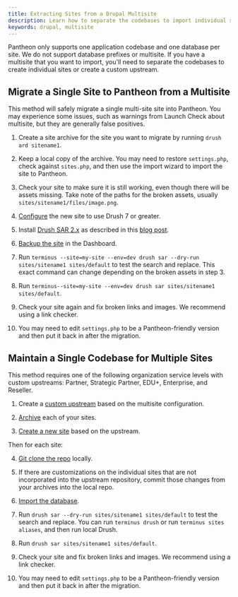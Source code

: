 ```yaml
---
title: Extracting Sites from a Drupal Multisite
description: Learn how to separate the codebases to import individual sites to Pantheon.
keywords: drupal, multisite
---
```


Pantheon only supports one application codebase and one database per site. We do not support database prefixes or multisite. If you have a multisite that you want to import, you'll need to separate the codebases to create individual sites or create a custom upstream.

## Migrate a Single Site to Pantheon from a Multisite

This method will safely migrate a single multi-site site into Pantheon. You may experience some issues, such as  warnings from Launch Check about multisite, but they are generally false positives.

1. Create a site archive for the site you want to migrate by running `drush ard sitename1`.

2. Keep a local copy of the archive. You may need to restore `settings.php`, check against `sites.php`, and then use the import wizard to import the site to Pantheon.

3. Check your site to make sure it is still working, even though there will be assets missing. Take note of the paths for the broken assets, usually `sites/sitename1/files/image.png`.

4. [Configure](https://pantheon.io/blog/fix-drush-site-aliases-policy-file) the new site to use Drush 7 or greater.

5. Install [Drush SAR 2.x](https://www.drupal.org/project/sar) as described in this [blog post](https://pantheon.io/blog/expand-use-drush-pantheon-more-commands).

6. [Backup the site](/docs/articles/sites/backups/backup-creation/#create-a-backup) in the Dashboard.

7. Run `terminus --site=my-site --env=dev drush sar --dry-run sites/sitename1 sites/default` to test the search and replace. This exact command can change depending on the broken assets in step 3.

8. Run `terminus--site=my-site --env=dev drush sar sites/sitename1 sites/default`.

9. Check your site again and fix broken links and images. We recommend using a link checker.

10. You may need to edit `settings.php` to be a Pantheon-friendly version and then put it back in after the migration.


## Maintain a Single Codebase for Multiple Sites

This method requires one of the following organization service levels with custom upstreams: Partner, Strategic Partner, EDU+, Enterprise, and Reseller.    

1. Create a [custom upstream](/docs/articles/organizations/adding-a-custom-upstream/) based on the multisite configuration.

2. [Archive](/docs/articles/sites/migrate/#pack-up) each of your sites.

3. [Create a new site](https://dashboard.pantheon.io/sites/create) based on the upstream.

Then for each site:

4. [Git clone the repo](/docs/articles/local/starting-with-git/#clone-your-site-codebase) locally.

5. If there are customizations on the individual sites that are not incorporated into the upstream repository, commit those changes from your archives into the local repo.

6. [Import the database](/docs/articles/sites/migrate/manual-site-import/#database).

7. Run `drush sar --dry-run sites/sitename1 sites/default` to test the search and replace. You can run `terminus drush` or run `terminus sites aliases`, and then run local Drush.

8. Run `drush sar sites/sitename1 sites/default`.

9. Check your site and fix broken links and images. We recommend using a link checker.

10. You may need to edit `settings.php` to be a Pantheon-friendly version and then put it back in after the migration.
